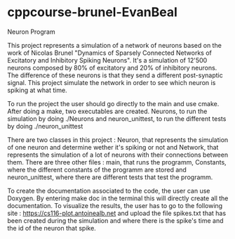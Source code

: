 # cppcourse-brunel-EvanBeal
Neuron Program

This project represents a simulation of a network of neurons based on the work of Nicolas Brunel "Dynamics of Sparsely Connected Networks of Excitatory and Inhibitory Spiking Neurons".
It's a simulation of 12'500 neurons composed by 80% of excitatory and 20% of inhibitory neurons.
The difference of these neurons is that they send a different post-synaptic signal.
This project simulate the network in order to see which neuron is spiking at what time.

To run the project the user should go directly to the main and use cmake. After doing a make, two executables are created. Neurons, to run the simulation by doing ./Neurons and neuron_unittest, to run the different tests by doing ./neuron_unittest

There are two classes in this project : Neuron, that represents the simulation of one neuron and determine wether it's spiking or not and Network, that represents the simulation of a lot of neurons with their connections between them.
There are three other files : main, that runs the programm, Constants, where the different constants of the programm are stored and neuron_unittest, where there are different tests that test the programm.

To create the documentation associated to the code, the user can use Doxygen. By entering make doc in the terminal this will directly create all the documentation.
To visualize the results, the user has to go to the following site : https://cs116-plot.antoinealb.net and upload the file spikes.txt that has been created during the simulation and where there is the spike's time and the id of the neuron that spike.
